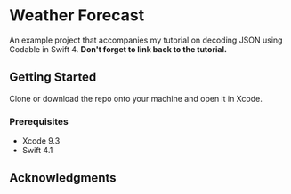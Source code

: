 # Weather Forecast

An example project that accompanies my tutorial on decoding JSON using Codable in
Swift 4. **Don't forget to link back to the tutorial.**

## Getting Started

Clone or download the repo onto your machine and open it in Xcode.

### Prerequisites

* Xcode 9.3
* Swift 4.1

## Acknowledgments
